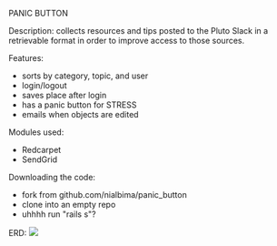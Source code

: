 PANIC BUTTON

Description: collects resources and tips posted to the Pluto Slack in a retrievable format in order to improve access to those sources.

Features:
* sorts by category, topic, and user
* login/logout
* saves place after login
* has a panic button for STRESS
* emails when objects are edited

Modules used:
* Redcarpet
* SendGrid

Downloading the code:
* fork from github.com/nialbima/panic_button
* clone into an empty repo
* uhhhh run "rails s"?

ERD:
![](https://i.imgur.com/Qw6nPeP.png) 
